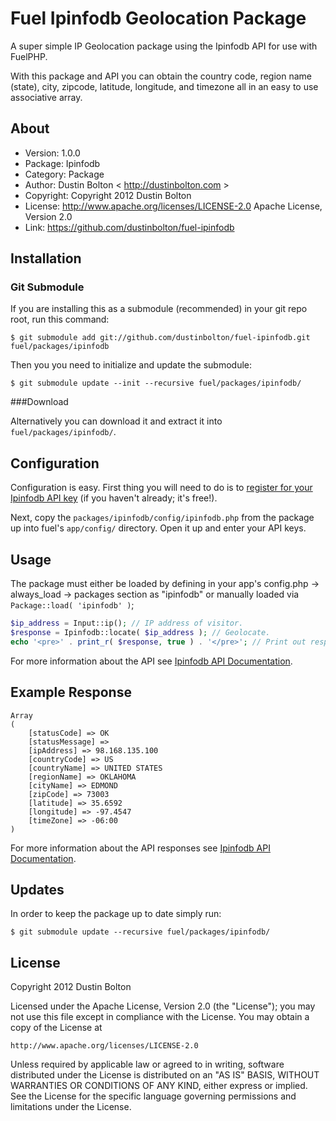 # Fuel Ipinfodb Geolocation Package

A super simple IP Geolocation package using the Ipinfodb API for use with FuelPHP.

With this package and API you can obtain the country code, region name (state), city, zipcode, latitude, longitude, and timezone all in an easy to use associative array.

## About
* Version: 1.0.0
* Package: Ipinfodb
* Category: Package
* Author: Dustin Bolton < http://dustinbolton.com >
* Copyright: Copyright 2012 Dustin Bolton
* License: http://www.apache.org/licenses/LICENSE-2.0 Apache License, Version 2.0
* Link: https://github.com/dustinbolton/fuel-ipinfodb

## Installation

### Git Submodule

If you are installing this as a submodule (recommended) in your git repo root, run this command:

	$ git submodule add git://github.com/dustinbolton/fuel-ipinfodb.git fuel/packages/ipinfodb

Then you you need to initialize and update the submodule:

	$ git submodule update --init --recursive fuel/packages/ipinfodb/

###Download

Alternatively you can download it and extract it into `fuel/packages/ipinfodb/`.

## Configuration

Configuration is easy. First thing you will need to do is to [register for your Ipinfodb API key](http://www.ipinfodb.com/register.php) (if you haven't already; it's free!).

Next, copy the `packages/ipinfodb/config/ipinfodb.php` from the package up into fuel's `app/config/` directory. Open it up and enter your API keys.

## Usage

The package must either be loaded by defining in your app's config.php -> always_load -> packages section as "ipinfodb" or manually loaded via `Package::load( 'ipinfodb' )`;

```php
$ip_address = Input::ip(); // IP address of visitor.
$response = Ipinfodb::locate( $ip_address ); // Geolocate.
echo '<pre>' . print_r( $response, true ) . '</pre>'; // Print out response array contents.
```

For more information about the API see [Ipinfodb API Documentation](http://www.ipinfodb.com/ip_location_api.php).

## Example Response
```
Array
(
    [statusCode] => OK
    [statusMessage] => 
    [ipAddress] => 98.168.135.100
    [countryCode] => US
    [countryName] => UNITED STATES
    [regionName] => OKLAHOMA
    [cityName] => EDMOND
    [zipCode] => 73003
    [latitude] => 35.6592
    [longitude] => -97.4547
    [timeZone] => -06:00
)
```

For more information about the API responses see [Ipinfodb API Documentation](http://www.ipinfodb.com/ip_location_api.php).

## Updates

In order to keep the package up to date simply run:

	$ git submodule update --recursive fuel/packages/ipinfodb/

## License

Copyright 2012 Dustin Bolton

Licensed under the Apache License, Version 2.0 (the "License");
you may not use this file except in compliance with the License.
You may obtain a copy of the License at

	http://www.apache.org/licenses/LICENSE-2.0

Unless required by applicable law or agreed to in writing, software
distributed under the License is distributed on an "AS IS" BASIS,
WITHOUT WARRANTIES OR CONDITIONS OF ANY KIND, either express or implied.
See the License for the specific language governing permissions and
limitations under the License.
